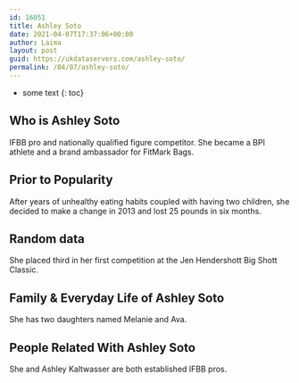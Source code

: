 ```yaml
---
id: 16051
title: Ashley Soto
date: 2021-04-07T17:37:06+00:00
author: Laima
layout: post
guid: https://ukdataservers.com/ashley-soto/
permalink: /04/07/ashley-soto/
---
```


* some text
{: toc}


## Who is Ashley Soto
                  
                  
                  
IFBB pro and nationally qualified figure competitor. She became a BPI athlete and a brand ambassador for FitMark Bags.
                  
              
            
              
            
                
                
                
## Prior to Popularity
                  
                  
                  
After years of unhealthy eating habits coupled with having two children, she decided to make a change in 2013 and lost 25 pounds in six months.
                  
              
            
              
            
                
                
                
## Random data
                  
                  
                  
She placed third in her first competition at the Jen Hendershott Big Shott Classic.
                  
              
            
              
            
                
                
                
## Family & Everyday Life of Ashley Soto
                  
                  
                  
She has two daughters named Melanie and Ava.
                  
              
            
              
            
                
                
                
## People Related With Ashley Soto
                  
                  
                  
She and Ashley Kaltwasser are both established IFBB pros.
                  
              
            
              
            
                
              
            
              
              
            
            
              
            
          
          
          